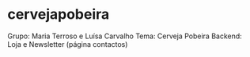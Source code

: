 # cervejapobeira

Grupo: Maria Terroso e Luísa Carvalho
Tema: Cerveja Pobeira
Backend: Loja e Newsletter (página contactos)